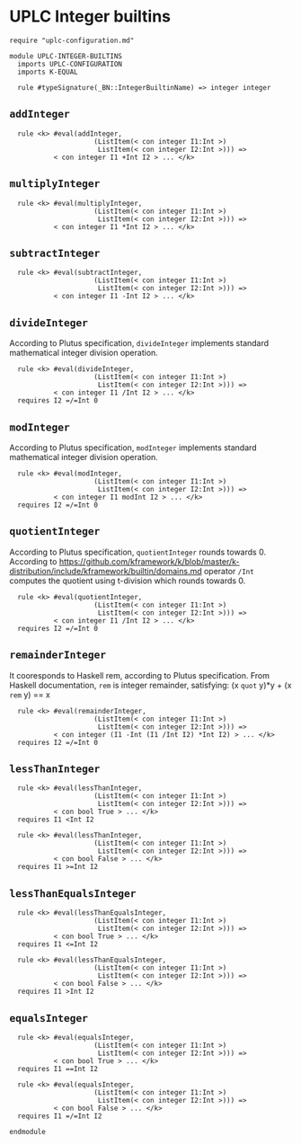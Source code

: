 # UPLC Integer builtins

```k
require "uplc-configuration.md"

module UPLC-INTEGER-BUILTINS
  imports UPLC-CONFIGURATION
  imports K-EQUAL

  rule #typeSignature(_BN::IntegerBuiltinName) => integer integer
```

## `addInteger`

```k
  rule <k> #eval(addInteger,
                     (ListItem(< con integer I1:Int >)
                      ListItem(< con integer I2:Int >))) =>
           < con integer I1 +Int I2 > ... </k>
```

## `multiplyInteger`

```k
  rule <k> #eval(multiplyInteger,
                     (ListItem(< con integer I1:Int >)
                      ListItem(< con integer I2:Int >))) =>
           < con integer I1 *Int I2 > ... </k>
```

## `subtractInteger`

```k
  rule <k> #eval(subtractInteger,
                     (ListItem(< con integer I1:Int >)
                      ListItem(< con integer I2:Int >))) =>
           < con integer I1 -Int I2 > ... </k>
```

## `divideInteger`

According to Plutus specification, `divideInteger` implements standard
mathematical integer division operation.

```k
  rule <k> #eval(divideInteger,
                     (ListItem(< con integer I1:Int >)
                      ListItem(< con integer I2:Int >))) =>
           < con integer I1 /Int I2 > ... </k>
  requires I2 =/=Int 0
```

## `modInteger`

According to Plutus specification, `modInteger` implements standard mathematical integer division operation.

```k
  rule <k> #eval(modInteger,
                     (ListItem(< con integer I1:Int >)
                      ListItem(< con integer I2:Int >))) =>
           < con integer I1 modInt I2 > ... </k>
  requires I2 =/=Int 0
```

## `quotientInteger`

According to Plutus specification, `quotientInteger` rounds towards 0.
According to https://github.com/kframework/k/blob/master/k-distribution/include/kframework/builtin/domains.md
operator `/Int`  computes the quotient using t-division which rounds towards 0.

```k
  rule <k> #eval(quotientInteger,
                     (ListItem(< con integer I1:Int >)
                      ListItem(< con integer I2:Int >))) =>
           < con integer I1 /Int I2 > ... </k>
  requires I2 =/=Int 0
```

## `remainderInteger`

It cooresponds to Haskell rem, according to Plutus specification. From Haskell documentation,
`rem` is integer remainder, satisfying:
(x `quot` y)*y + (x `rem` y) == x


```k
  rule <k> #eval(remainderInteger,
                     (ListItem(< con integer I1:Int >)
                      ListItem(< con integer I2:Int >))) =>
           < con integer (I1 -Int (I1 /Int I2) *Int I2) > ... </k>
  requires I2 =/=Int 0
```

## `lessThanInteger`

```k
  rule <k> #eval(lessThanInteger,
                     (ListItem(< con integer I1:Int >)
                      ListItem(< con integer I2:Int >))) =>
           < con bool True > ... </k>
  requires I1 <Int I2

  rule <k> #eval(lessThanInteger,
                     (ListItem(< con integer I1:Int >)
                      ListItem(< con integer I2:Int >))) =>
           < con bool False > ... </k>
  requires I1 >=Int I2
```

## `lessThanEqualsInteger`

```k
  rule <k> #eval(lessThanEqualsInteger,
                     (ListItem(< con integer I1:Int >)
                      ListItem(< con integer I2:Int >))) =>
           < con bool True > ... </k>
  requires I1 <=Int I2

  rule <k> #eval(lessThanEqualsInteger,
                     (ListItem(< con integer I1:Int >)
                      ListItem(< con integer I2:Int >))) =>
           < con bool False > ... </k>
  requires I1 >Int I2
```

## `equalsInteger`

```k
  rule <k> #eval(equalsInteger,
                     (ListItem(< con integer I1:Int >)
                      ListItem(< con integer I2:Int >))) =>
           < con bool True > ... </k>
  requires I1 ==Int I2

  rule <k> #eval(equalsInteger,
                     (ListItem(< con integer I1:Int >)
                      ListItem(< con integer I2:Int >))) =>
           < con bool False > ... </k>
  requires I1 =/=Int I2
```

```k
endmodule
```
